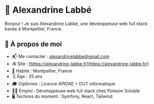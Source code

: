 # 🌼 Alexandrine Labbé 

Bonjour ! Je suis Alexandrine Labbé, une développeuse web full stack basée à Montpellier, France.

## 🌱 À propos de moi
- 📬 Me contacter : alexandrinelabbe@gmail.com
- 🕸 Site : [https://alexandrine-labbe.fr](https://alexandrine-labbe.fr/)
- 🏡 Habite : Montpellier, France
- 🗓 Âge : 25 ans
- 🎓 Diplômes : Licence APIDAE + DUT informatique
- 👩‍💼 Emploi : Développeuse web full stack chez Poisson Soluble 
- 🖥 Technos du moment : Symfony, React, Tailwind
